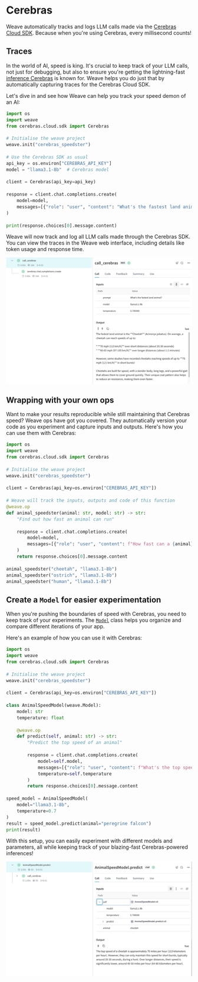 # Cerebras

Weave automatically tracks and logs LLM calls made via the [Cerebras Cloud SDK](https://inference-docs.cerebras.ai/introduction). Because when you're using Cerebras, every millisecond counts!

## Traces

In the world of AI, speed is king. It's crucial to keep track of your LLM calls, not just for debugging, but also to ensure you're getting the lightning-fast [inference Cerebras](https://inference-docs.cerebras.ai/introduction) is known for. Weave helps you do just that by automatically capturing traces for the Cerebras Cloud SDK.

Let's dive in and see how Weave can help you track your speed demon of an AI:

```python
import os
import weave
from cerebras.cloud.sdk import Cerebras

# Initialise the weave project
weave.init("cerebras_speedster")

# Use the Cerebras SDK as usual
api_key = os.environ["CEREBRAS_API_KEY"]
model = "llama3.1-8b"  # Cerebras model

client = Cerebras(api_key=api_key)

response = client.chat.completions.create(
    model=model,
    messages=[{"role": "user", "content": "What's the fastest land animal?"}],
)

print(response.choices[0].message.content)
```

Weave will now track and log all LLM calls made through the Cerebras SDK. You can view the traces in the Weave web interface, including details like token usage and response time.

[![cerebras_calls.png](imgs/cerebras_calls.png)](https://wandb.ai/capecape/cerebras_speedster/weave/traces)

## Wrapping with your own ops

Want to make your results reproducible while still maintaining that Cerebras speed? Weave ops have got you covered. They automatically version your code as you experiment and capture inputs and outputs. Here's how you can use them with Cerebras:

```python
import os
import weave
from cerebras.cloud.sdk import Cerebras

# Initialise the weave project
weave.init("cerebras_speedster")

client = Cerebras(api_key=os.environ["CEREBRAS_API_KEY"])

# Weave will track the inputs, outputs and code of this function
@weave.op
def animal_speedster(animal: str, model: str) -> str:
    "Find out how fast an animal can run"
    
    response = client.chat.completions.create(
        model=model,
        messages=[{"role": "user", "content": f"How fast can a {animal} run?"}],
    )
    return response.choices[0].message.content

animal_speedster("cheetah", "llama3.1-8b")
animal_speedster("ostrich", "llama3.1-8b")
animal_speedster("human", "llama3.1-8b")
```

## Create a `Model` for easier experimentation

When you're pushing the boundaries of speed with Cerebras, you need to keep track of your experiments. The [`Model`](/guides/core-types/models) class helps you organize and compare different iterations of your app.

Here's an example of how you can use it with Cerebras:

```python
import os
import weave
from cerebras.cloud.sdk import Cerebras

# Initialise the weave project
weave.init("cerebras_speedster")

client = Cerebras(api_key=os.environ["CEREBRAS_API_KEY"])

class AnimalSpeedModel(weave.Model):
    model: str
    temperature: float

    @weave.op
    def predict(self, animal: str) -> str:
        "Predict the top speed of an animal"        

        response = client.chat.completions.create(
            model=self.model,
            messages=[{"role": "user", "content": f"What's the top speed of a {animal}?"}],
            temperature=self.temperature
        )
        return response.choices[0].message.content

speed_model = AnimalSpeedModel(
    model="llama3.1-8b",
    temperature=0.7
)
result = speed_model.predict(animal="peregrine falcon")
print(result)
```

With this setup, you can easily experiment with different models and parameters, all while keeping track of your blazing-fast Cerebras-powered inferences!

[![cerebras_model.png](imgs/cerebras_model.png)](https://wandb.ai/capecape/cerebras_speedster/weave/traces)
